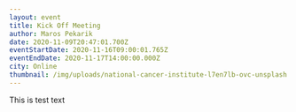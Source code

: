 ```yaml
---
layout: event
title: Kick Off Meeting
author: Maros Pekarik
date: 2020-11-09T20:47:01.700Z
eventStartDate: 2020-11-16T09:00:01.765Z
eventEndDate: 2020-11-17T14:00:00.000Z
city: Online
thumbnail: /img/uploads/national-cancer-institute-l7en7lb-ovc-unsplash.jpg
---
```

This is test text